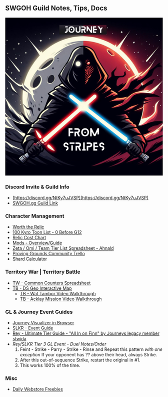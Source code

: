 ## SWGOH Guild Notes, Tips, Docs
![Journeys Welcome](Journey_from_stripes2.png?raw=true "Logo")

### Discord Invite & Guild Info
- [https://discord.gg/NtKy7uJVSP](https://discord.gg/NtKy7uJVSP)
- [SWGOH.gg Guild Link](https://swgoh.gg/g/PA11yqk3QGadStGCuLxKFw/)

### Character Management
- [Worth the Relic](worth-the-relic.md)
- [100 Kyro Toon List - 0 Before G12](no-kyro-before-g12.md)
- [Relic Cost Chart](Relic9-chart-v3.png)
- [Mods - Overview/Guide](modding-overview-diagram.png)
- [Zeta / Omi / Team Tier List Spreadsheet - Ahnald](https://docs.google.com/spreadsheets/d/1DIM_122R5blIYnqzJkfb9PYVvNvD1Y52trDnjhTYz6o/edit#gid=57624569)
- [Proving Grounds Community Trello](https://trello.com/b/KbmP61P0/swgoh-proving-grounds)
- [Shard Calculator](https://www.swgoh.life/swgoh_calc.php)

### Territory War | Territory Battle
- [TW - Common Counters Spreadsheet](https://docs.google.com/spreadsheets/d/1MhEVzMsh78OoEduu58E36hJyUe4KH-BVmAld3tFLgfk/edit?usp=sharing)
- [TB - DS Geo Interactive Map](https://genskaar.github.io/tb_geo/html/ds.html)
    - [TB - Wat Tambor Video Walkthrough](https://youtu.be/BRN2lR_5cXs?si=jtjgNAlxUCrywn53)
    - [TB - Acklay Mission Video Walkthrough](https://youtu.be/Y1Zd1_0f-lY?si=J5zzN3Q50YpCFuWU)

### GL & Journey Event Guides
- [Journey Visualizer in Browser](https://apinchofcode.com/swgoh/)
- [SLKR - Event Guide](https://swgoh.miraheze.org/wiki/SLKR_Event_Guide)
- [Rey - Ultimate Tier Guide - "All In on Finn" by Journeys legacy member stwida](https://www.youtube.com/watch?v=w19Csy6UtBs)
- *Rey/SLKR Tier 3 GL Event - Duel Notes/Order*
  1. Feint - Strike - Parry - Strike - Rinse and Repeat this pattern *with one exception*
      If your opponent has ?? above their head, always Strike.
  2. After this out-of-sequence Strike, restart the original in #1.
  3. This works 100% of the time.

### Misc
- [Daily Webstore Freebies](https://store.galaxy-of-heroes.starwars.ea.com/)
